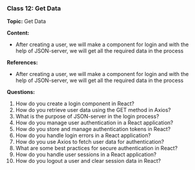 ### Class 12: Get Data

**Topic:** Get Data

**Content:**

- After creating a user, we will make a component for login and with the help of JSON-server, we will get all the required data in the process

**References:**

- After creating a user, we will make a component for login and with the help of JSON-server, we will get all the required data in the process

**Questions:**

1. How do you create a login component in React?
2. How do you retrieve user data using the GET method in Axios?
3. What is the purpose of JSON-server in the login process?
4. How do you manage user authentication in a React application?
5. How do you store and manage authentication tokens in React?
6. How do you handle login errors in a React application?
7. How do you use Axios to fetch user data for authentication?
8. What are some best practices for secure authentication in React?
9. How do you handle user sessions in a React application?
10. How do you logout a user and clear session data in React?
